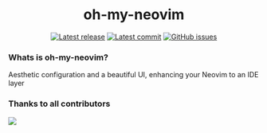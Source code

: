 <h1 align="center">oh-my-neovim</h1>

<div align="center">

[![Latest release](https://img.shields.io/github/v/release/lucasquin/oh-my-neovim)](https://github.com/lucasquin/oh-my-neovim/releases/latest)
[![Latest commit](https://img.shields.io/github/last-commit/lucasquin/oh-my-neovim)](https://github.com/lucasquin/oh-my-neovim/pulse)
[![GitHub issues](https://img.shields.io/github/issues/lucasquin/oh-my-neovim)](https://github.com/lucasquin/oh-my-neovim/issues)

</div>

###  Whats is oh-my-neovim?
Aesthetic configuration and a beautiful UI, enhancing your Neovim to an IDE layer

### Thanks to all contributors
<div align="left"><p>
    <a href="https://github.com/lucasquin/oh-my-neovim/graphs/contributors">
      <img src="https://contrib.rocks/image?repo=lucasquin/oh-my-neovim" />
    </a>
</div>
